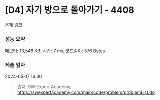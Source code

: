# [D4] 자기 방으로 돌아가기 - 4408 

[문제 링크](https://swexpertacademy.com/main/code/problem/problemDetail.do?contestProbId=AWNcJ2sapZMDFAV8) 

### 성능 요약

메모리: 13,548 KB, 시간: 7 ms, 코드길이: 576 Bytes

### 제출 일자

2024-05-17 16:36



> 출처: SW Expert Academy, https://swexpertacademy.com/main/code/problem/problemList.do